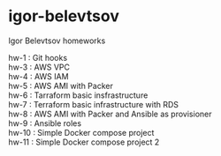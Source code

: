 # igor-belevtsov
Igor Belevtsov homeworks

hw-1 : Git hooks \
hw-3 : AWS VPC \
hw-4 : AWS IAM \
hw-5 : AWS AMI with Packer \
hw-6 : Tarraform basic insfrastructure \
hw-7 : Terraform basic infrastructure with RDS \
hw-8 : AWS AMI with Packer and Ansible as provisioner \
hw-9 : Ansible roles \
hw-10 : Simple Docker compose project \
hw-11 : Simple Docker compose project 2